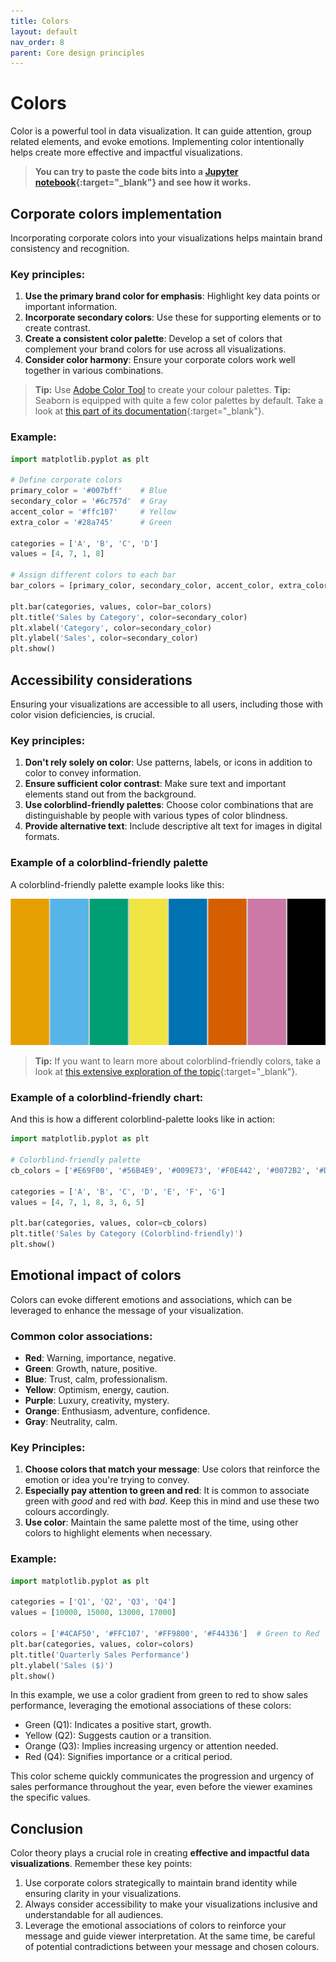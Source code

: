 ```yaml
---
title: Colors
layout: default
nav_order: 8
parent: Core design principles
---
```

# Colors

Color is a powerful tool in data visualization. It can guide attention, group related elements, and evoke emotions. Implementing color intentionally helps create more effective and impactful visualizations. 

> **You can try to paste the code bits into a [Jupyter notebook](https://colab.research.google.com){:target="_blank"} and see how it works.**

## Corporate colors implementation

Incorporating corporate colors into your visualizations helps maintain brand consistency and recognition.

### Key principles:

1. **Use the primary brand color for emphasis**: Highlight key data points or important information.
2. **Incorporate secondary colors**: Use these for supporting elements or to create contrast.
3. **Create a consistent color palette**: Develop a set of colors that complement your brand colors for use across all visualizations.
4. **Consider color harmony**: Ensure your corporate colors work well together in various combinations.
> **Tip:** Use [Adobe Color Tool](https://color.adobe.com/pl/create/color-wheel) to create your colour palettes.
> **Tip:** Seaborn is equipped with quite a few color palettes by default. Take a look at [this part of its documentation](https://seaborn.pydata.org/tutorial/color_palettes.html){:target="_blank"}.

### Example:
<!-- Here should be an image, how this code is rendered -->
```python
import matplotlib.pyplot as plt

# Define corporate colors
primary_color = '#007bff'    # Blue
secondary_color = '#6c757d'  # Gray
accent_color = '#ffc107'     # Yellow
extra_color = '#28a745'      # Green 

categories = ['A', 'B', 'C', 'D']
values = [4, 7, 1, 8]

# Assign different colors to each bar
bar_colors = [primary_color, secondary_color, accent_color, extra_color]

plt.bar(categories, values, color=bar_colors)
plt.title('Sales by Category', color=secondary_color)
plt.xlabel('Category', color=secondary_color)
plt.ylabel('Sales', color=secondary_color)
plt.show()
```

## Accessibility considerations

Ensuring your visualizations are accessible to all users, including those with color vision deficiencies, is crucial.

### Key principles:

1. **Don't rely solely on color**: Use patterns, labels, or icons in addition to color to convey information.
2. **Ensure sufficient color contrast**: Make sure text and important elements stand out from the background.
3. **Use colorblind-friendly palettes**: Choose color combinations that are distinguishable by people with various types of color blindness.
4. **Provide alternative text**: Include descriptive alt text for images in digital formats.
   
### Example of a colorblind-friendly palette

A colorblind-friendly palette example looks like this:

![Eigth color stripes with highly contrasting colors](https://github.com/goooral/data_visualization_with_python/blob/main/images/colorblind.png?raw=true)

> **Tip:** If you want to learn more about colorblind-friendly colors, take a look at [this extensive exploration of the topic](https://jfly.uni-koeln.de/color/){:target="_blank"}.

### Example of a colorblind-friendly chart:

And this is how a different colorblind-palette looks like in action: 
<!-- Here should be an image, how this code is rendered -->
```python
import matplotlib.pyplot as plt

# Colorblind-friendly palette
cb_colors = ['#E69F00', '#56B4E9', '#009E73', '#F0E442', '#0072B2', '#D55E00', '#CC79A7']

categories = ['A', 'B', 'C', 'D', 'E', 'F', 'G']
values = [4, 7, 1, 8, 3, 6, 5]

plt.bar(categories, values, color=cb_colors)
plt.title('Sales by Category (Colorblind-friendly)')
plt.show()
```

## Emotional impact of colors

Colors can evoke different emotions and associations, which can be leveraged to enhance the message of your visualization.

### Common color associations:

- **Red**: Warning, importance, negative.
- **Green**: Growth, nature, positive.
- **Blue**: Trust, calm, professionalism.
- **Yellow**: Optimism, energy, caution.
- **Purple**: Luxury, creativity, mystery.
- **Orange**: Enthusiasm, adventure, confidence.
- **Gray**: Neutrality, calm.

### Key Principles:

1. **Choose colors that match your message**: Use colors that reinforce the emotion or idea you're trying to convey.
2. **Especially pay attention to green and red**: It is common to associate green with *good* and red with *bad*. Keep this in mind and use these two colours accordingly.
3. **Use color**: Maintain the same palette most of the time, using other colors to highlight elements when necessary.

### Example:
<!-- Here should be an image, how this code is rendered -->
```python
import matplotlib.pyplot as plt

categories = ['Q1', 'Q2', 'Q3', 'Q4']
values = [10000, 15000, 13000, 17000]

colors = ['#4CAF50', '#FFC107', '#FF9800', '#F44336']  # Green to Red
plt.bar(categories, values, color=colors)
plt.title('Quarterly Sales Performance')
plt.ylabel('Sales ($)')
plt.show()
```

In this example, we use a color gradient from green to red to show sales performance, leveraging the emotional associations of these colors:

- Green (Q1): Indicates a positive start, growth.
- Yellow (Q2): Suggests caution or a transition.
- Orange (Q3): Implies increasing urgency or attention needed.
- Red (Q4): Signifies importance or a critical period.

This color scheme quickly communicates the progression and urgency of sales performance throughout the year, even before the viewer examines the specific values.

## Conclusion

Color theory plays a crucial role in creating **effective and impactful data visualizations**. Remember these key points:

1. Use corporate colors strategically to maintain brand identity while ensuring clarity in your visualizations.
2. Always consider accessibility to make your visualizations inclusive and understandable for all audiences.
3. Leverage the emotional associations of colors to reinforce your message and guide viewer interpretation. At the same time, be careful of potential contradictions between your message and chosen colours.